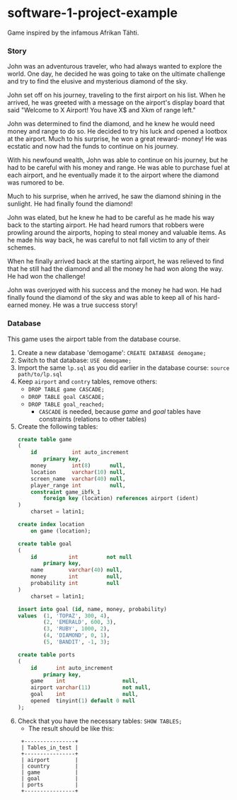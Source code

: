# software-1-project-example
Game inspired by the infamous Afrikan Tähti.

### Story
John was an adventurous traveler, who had always wanted to explore the world. One day, he decided he was going to take on the ultimate challenge and try to find the elusive and mysterious diamond of the sky. 

John set off on his journey, traveling to the first airport on his list. When he arrived, he was greeted with a message on the airport's display board that said "Welcome to X Airport! You have X$ and Xkm of range left." 

John was determined to find the diamond, and he knew he would need money and range to do so. He decided to try his luck and opened a lootbox at the airport. Much to his surprise, he won a great reward- money! He was ecstatic and now had the funds to continue on his journey.

With his newfound wealth, John was able to continue on his journey, but he had to be careful with his money and range. He was able to purchase fuel at each airport, and he eventually made it to the airport where the diamond was rumored to be. 

Much to his surprise, when he arrived, he saw the diamond shining in the sunlight. He had finally found the diamond!

John was elated, but he knew he had to be careful as he made his way back to the starting airport. He had heard rumors that robbers were prowling around the airports, hoping to steal money and valuable items. As he made his way back, he was careful to not fall victim to any of their schemes. 

When he finally arrived back at the starting airport, he was relieved to find that he still had the diamond and all the money he had won along the way. He had won the challenge! 

John was overjoyed with his success and the money he had won. He had finally found the diamond of the sky and was able to keep all of his hard-earned money. He was a true success story!

### Database

This game uses the airport table from the database course.

1. Create a new database 'demogame': `CREATE DATABASE demogame;`
2. Switch to that database: `USE demogame;`
3. Import the same `lp.sql` as you did earlier in the database course: `source path/to/lp.sql`
4. Keep `airport` and `contry` tables, remove others: 
   - `DROP TABLE game CASCADE;`
   - `DROP TABLE goal CASCADE;`
   - `DROP TABLE goal_reached;`
     - `CASCADE` is needed, because _game_ and _goal_ tables have constraints (relations to other tables)
5. Create the following tables:
    ```sql
    create table game
    (
        id           int auto_increment
            primary key,
        money        int(8)      null,
        location     varchar(10) null,
        screen_name  varchar(40) null,
        player_range int         null,
        constraint game_ibfk_1
            foreign key (location) references airport (ident)
    )
        charset = latin1;
    
    create index location
        on game (location);
    ```
    ```sql
    create table goal
    (
        id          int         not null
            primary key,
        name        varchar(40) null,
        money       int         null,
        probability int         null
    )
        charset = latin1;
    
    insert into goal (id, name, money, probability)
    values  (1, 'TOPAZ', 300, 4),
            (2, 'EMERALD', 600, 3),
            (3, 'RUBY', 1000, 2),
            (4, 'DIAMOND', 0, 1),
            (5, 'BANDIT', -1, 3);
    ```
    ```sql
    create table ports
    (
        id      int auto_increment
            primary key,
        game    int                  null,
        airport varchar(11)          not null,
        goal    int                  null,
        opened  tinyint(1) default 0 null
    );
    ```
6. Check that you have the necessary tables: `SHOW TABLES;`
   - The result should be like this:
   ```text
    +----------------+
    | Tables_in_test |
    +----------------+
    | airport        |
    | country        |
    | game           |
    | goal           |
    | ports          |
    +----------------+
   ```
